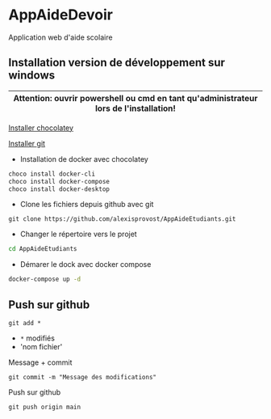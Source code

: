 # AppAideDevoir
Application web d'aide scolaire

## Installation version de développement sur windows

| Attention: ouvrir powershell ou cmd en tant qu'administrateur lors de l'installation! |
| --- |

[Installer chocolatey](https://chocolatey.org/install)

[Installer git](https://chocolatey.org/packages/git)

* Installation de docker avec chocolatey
```bash
choco install docker-cli
choco install docker-compose
choco install docker-desktop
```
* Clone les fichiers depuis github avec git
```
git clone https://github.com/alexisprovost/AppAideEtudiants.git
```
* Changer le répertoire vers le projet
```bash
cd AppAideEtudiants
```
* Démarer le dock avec docker compose
```bash
docker-compose up -d
```

## Push sur github

```
git add *
```
* `*` modifiés
* 'nom fichier'

Message + commit
```
git commit -m "Message des modifications"
```

Push sur github
```
git push origin main
```
